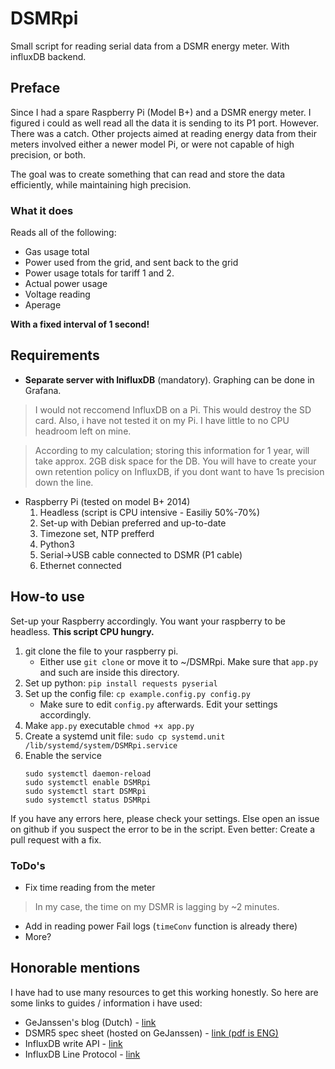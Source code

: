 # DSMRpi 

Small script for reading serial data from a DSMR energy meter. With influxDB backend.

## Preface
Since I had a spare Raspberry Pi (Model B+) and a DSMR energy meter. I figured i could as well read all the data it is sending to its P1 port. However. There was a catch. Other projects aimed at reading energy data from their meters involved either a newer model Pi, or were not capable of high precision, or both.

The goal was to create something that can read and store the data efficiently, while maintaining high precision.

### What it does
Reads all of the following:
* Gas usage total
* Power used from the grid, and sent back to the grid
* Power usage totals for tariff 1 and 2.
* Actual power usage 
* Voltage reading
* Aperage

**With a fixed interval of 1 second!** 

## Requirements
* **Separate server with InifluxDB** (mandatory). Graphing can be done in Grafana.
> I would not reccomend InfluxDB on a Pi. This would destroy the SD card. Also, i have not tested it on my Pi. I have little to no CPU headroom left on mine.

> According to my calculation; storing this information for 1 year, will take approx. 2GB disk space for the DB. You will have to create your own retention policy on InfluxDB, if you dont want to have 1s precision down the line.

* Raspberry Pi (tested on model B+ 2014)
    1. Headless (script is CPU intensive - Easiliy 50%-70%)
    1. Set-up with Debian preferred and up-to-date
    1. Timezone set, NTP prefferd
    1. Python3
    1. Serial->USB cable connected to DSMR (P1 cable)
    1. Ethernet connected

## How-to use
Set-up your Raspberry accordingly. You want your raspberry to be headless. **This script CPU hungry.**

1. git clone the file to your raspberry pi.
    * Either use `git clone` or move it to ~/DSMRpi.
Make sure that `app.py` and such are inside this directory.
1. Set up python: `pip install requests pyserial` 
1. Set up the config file: `cp example.config.py config.py`
    * Make sure to edit `config.py` afterwards. Edit your settings accordingly.
1. Make `app.py` executable `chmod +x app.py`
1. Create a systemd unit file: `sudo cp systemd.unit /lib/systemd/system/DSMRpi.service`
1. Enable the service
    ```
    sudo systemctl daemon-reload 
    sudo systemctl enable DSMRpi
    sudo systemctl start DSMRpi
    sudo systemctl status DSMRpi
    ```

If you have any errors here, please check your settings. Else open an issue on github if you suspect the error to be in the script. Even better: Create a pull request with a fix.

### ToDo's
* Fix time reading from the meter
>In my case, the time on my DSMR is lagging by ~2 minutes.
* Add in reading power Fail logs (`timeConv` function is already there)
* More?

## Honorable mentions

I have had to use many resources to get this working honestly. So here are some links to guides / information i have used:
* GeJanssen's blog (Dutch) - [link](http://gejanssen.com/howto/Slimme-meter-uitlezen/)
* DSMR5 spec sheet (hosted on GeJanssen) - [link (pdf is ENG)](http://gejanssen.com/howto/Slimme-meter-uitlezen/Slimme_meter_ESMR50.pdf) 
* InfluxDB write API - [link](https://docs.influxdata.com/influxdb/v1.7/tools/api/)
* InfluxDB Line Protocol - [link](https://docs.influxdata.com/influxdb/v1.7/write_protocols/line_protocol_reference/)

